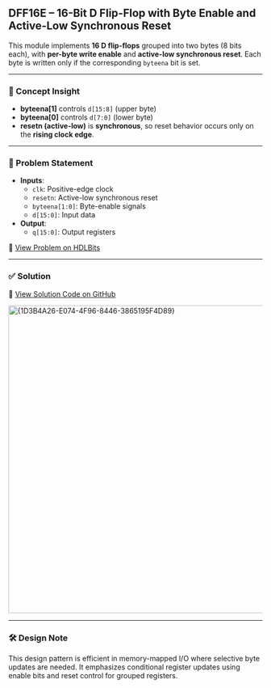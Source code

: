 ## DFF16E – 16-Bit D Flip-Flop with Byte Enable and Active-Low Synchronous Reset

This module implements **16 D flip-flops** grouped into two bytes (8 bits each), with **per-byte write enable** and **active-low synchronous reset**. Each byte is written only if the corresponding `byteena` bit is set.

---

### 🧠 Concept Insight  
- **byteena[1]** controls `d[15:8]` (upper byte)  
- **byteena[0]** controls `d[7:0]` (lower byte)  
- **resetn (active-low)** is **synchronous**, so reset behavior occurs only on the **rising clock edge**.

---

### 📘 Problem Statement  
- **Inputs**:  
  - `clk`: Positive-edge clock  
  - `resetn`: Active-low synchronous reset  
  - `byteena[1:0]`: Byte-enable signals  
  - `d[15:0]`: Input data  
- **Output**:  
  - `q[15:0]`: Output registers

🔗 [View Problem on HDLBits](https://hdlbits.01xz.net/wiki/Dff16e)

---

### ✅ Solution  
📄 [View Solution Code on GitHub](https://github.com/EswarAdithya011/HDLBits/blob/main/Problem%20Sets/4.%20Sequential%20Logic/4.1%20Flip-Flops/Dff16e.v)

<img width="609" alt="{1D3B4A26-E074-4F96-8446-3865195F4D89}" src="https://github.com/user-attachments/assets/c2418877-c923-4083-8da9-994978152037" />

---

### 🛠 Design Note  
This design pattern is efficient in memory-mapped I/O where selective byte updates are needed. It emphasizes conditional register updates using enable bits and reset control for grouped registers.
